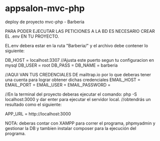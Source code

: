 # appsalon-mvc-php
deploy de proyecto mvc-php - Barberia

PARA PODER EJECUTAR LAS PETICIONES A LA BD ES NECESARIO CREAR EL .env EN TU PROYECTO.

EL.env debera estar en la ruta "Barberia/" y el archivo debe contener lo siguiente:

DB_HOST = localhost:3307 //Ajusta este puerto segun tu configuracion en mysql
DB_USER = root
DB_PASS = 
DB_NAME = barberia

//AQUI VAN TUS CREDENCIALES DE mailtrap.io por lo que deberas tener una cuenta para lograr obtener dichas credenciales
EMAIL_HOST = 
EMAIL_PORT = 
EMAIL_USER = 
EMAIL_PASSWORD = 

//En la terminal del proyecto deberas ejecutar el comando: php -S localhost:3000 y dar enter para ejecutar el servidor local.
//obtendrás un resultado como el siguiente:

APP_URL = http://localhost:3000


NOTA: deberas contar con XAMPP para correr el programa, phpmyadmin y gestionar la DB y tambien instalar composer para la ejecución del programa.
